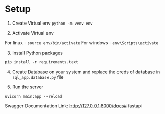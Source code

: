 # Setup

1. Create Virtual env
`python -m venv env`

2. Activate Virtual env

For linux - `source env/bin/activate`
For windows - `env\Scripts\activate`

3. Install Python packages

`pip install -r requirements.text`

4. Create Database on your system and replace the creds of database in `sql_app.database.py` file

5. Run the server

`uvicorn main:app --reload`

Swagger Documentation Link: http://127.0.0.1:8000/docs# fastapi
